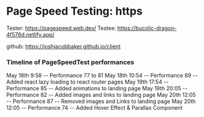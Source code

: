 # Page Speed Testing: https

Tester: https://pagespeed.web.dev/
Testee: https://bucolic-dragon-4f576d.netlify.app/

github: https://joshjacobbaker.github.io/client

### Timeline of PageSpeedTest performances

May 18th 9:58 -- Performance 77 to 81
May 18th 10:54 -- Performance 89 -- Added react lazy loading to react router pages
May 19th 17:54 -- Performance 85 -- Added animations to landing page
May 19th 20:05 -- Performance 82 -- Added images and links to landing page
May 20th 12:05 -- Performance 87 -- Removed images and Links to landing page
May 20th 12:05 -- Performance 74 -- Added Hover Effect & Parallax Component
